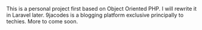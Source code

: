 This is a personal project first based on Object Oriented PHP. I will rewrite it in Laravel later. 9jacodes is a blogging platform exclusive principally to techies. More to come soon.
